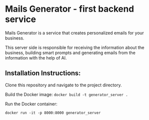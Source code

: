 # Mails Generator - first backend service

Mails Generator is a service that creates personalized emails for your business. 

This server side is responsible for receiving the information about the business, 
building smart prompts and generating emails from the information with the help of AI.

## Installation Instructions:

Clone this repository and navigate to the project directory.

Build the Docker image:
`docker build -t generator_server .`

Run the Docker container:

`docker run -it -p 8000:8000 generator_server`
